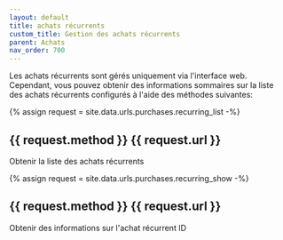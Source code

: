 ```yaml
---
layout: default
title: achats récurrents
custom_title: Gestion des achats récurrents
parent: Achats
nav_order: 700
---
```

Les achats récurrents sont gérés uniquement via l'interface web. Cependant, vous pouvez obtenir des informations sommaires sur la liste des achats récurrents configurés à l'aide des méthodes suivantes:

{% assign request = site.data.urls.purchases.recurring_list -%}
## {{ request.method }} {{ request.url }}

Obtenir la liste des achats récurrents

{% assign request = site.data.urls.purchases.recurring_show -%}
## {{ request.method }} {{ request.url }}

Obtenir des informations sur l'achat récurrent ID
